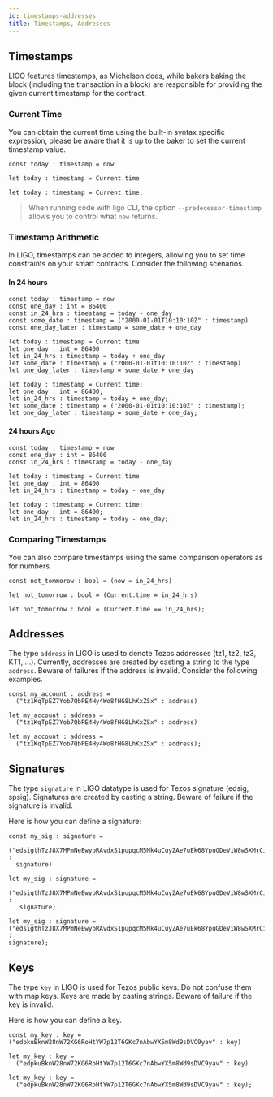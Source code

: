 ```yaml
---
id: timestamps-addresses
title: Timestamps, Addresses
---
```


## Timestamps

LIGO features timestamps, as Michelson does, while bakers baking the
block (including the transaction in a block) are responsible for
providing the given current timestamp for the contract.

### Current Time

You can obtain the current time using the built-in syntax specific
expression, please be aware that it is up to the baker to set the
current timestamp value.

<!--DOCUSAURUS_CODE_TABS-->
<!--Pascaligo-->
```pascaligo group=a
const today : timestamp = now
```

<!--CameLIGO-->
```cameligo group=a
let today : timestamp = Current.time
```

<!--ReasonLIGO-->
```reasonligo group=a
let today : timestamp = Current.time;
```

<!--END_DOCUSAURUS_CODE_TABS-->

> When running code with ligo CLI, the option
> `--predecessor-timestamp` allows you to control what `now` returns.

### Timestamp Arithmetic

In LIGO, timestamps can be added to integers, allowing you to set time
constraints on your smart contracts. Consider the following scenarios.

#### In 24 hours

<!--DOCUSAURUS_CODE_TABS-->
<!--Pascaligo-->
```pascaligo group=b
const today : timestamp = now
const one_day : int = 86400
const in_24_hrs : timestamp = today + one_day
const some_date : timestamp = ("2000-01-01T10:10:10Z" : timestamp)
const one_day_later : timestamp = some_date + one_day
```

<!--CameLIGO-->
```cameligo group=b
let today : timestamp = Current.time
let one_day : int = 86400
let in_24_hrs : timestamp = today + one_day
let some_date : timestamp = ("2000-01-01t10:10:10Z" : timestamp)
let one_day_later : timestamp = some_date + one_day
```

<!--ReasonLIGO-->
```reasonligo group=b
let today : timestamp = Current.time;
let one_day : int = 86400;
let in_24_hrs : timestamp = today + one_day;
let some_date : timestamp = ("2000-01-01t10:10:10Z" : timestamp);
let one_day_later : timestamp = some_date + one_day;
```

<!--END_DOCUSAURUS_CODE_TABS-->

#### 24 hours Ago

<!--DOCUSAURUS_CODE_TABS-->
<!--Pascaligo-->
```pascaligo group=c
const today : timestamp = now
const one_day : int = 86400
const in_24_hrs : timestamp = today - one_day
```

<!--CameLIGO-->
```cameligo group=c
let today : timestamp = Current.time
let one_day : int = 86400
let in_24_hrs : timestamp = today - one_day
```

<!--ReasonLIGO-->
```reasonligo group=c
let today : timestamp = Current.time;
let one_day : int = 86400;
let in_24_hrs : timestamp = today - one_day;
```

<!--END_DOCUSAURUS_CODE_TABS-->

### Comparing Timestamps

You can also compare timestamps using the same comparison operators as
for numbers.

<!--DOCUSAURUS_CODE_TABS-->
<!--Pascaligo-->
```pascaligo group=c
const not_tommorow : bool = (now = in_24_hrs)
```

<!--CameLIGO-->
```cameligo group=c
let not_tomorrow : bool = (Current.time = in_24_hrs)
```

<!--ReasonLIGO-->
```reasonligo group=c
let not_tomorrow : bool = (Current.time == in_24_hrs);
```

<!--END_DOCUSAURUS_CODE_TABS-->

## Addresses

The type `address` in LIGO is used to denote Tezos addresses (tz1,
tz2, tz3, KT1, ...). Currently, addresses are created by casting a
string to the type `address`. Beware of failures if the address is
invalid. Consider the following examples.

<!--DOCUSAURUS_CODE_TABS-->
<!--Pascaligo-->
```pascaligo group=d
const my_account : address =
  ("tz1KqTpEZ7Yob7QbPE4Hy4Wo8fHG8LhKxZSx" : address)
```

<!--CameLIGO-->
```cameligo group=d
let my_account : address =
  ("tz1KqTpEZ7Yob7QbPE4Hy4Wo8fHG8LhKxZSx" : address)
```

<!--ReasonLIGO-->
```reasonligo group=d
let my_account : address =
  ("tz1KqTpEZ7Yob7QbPE4Hy4Wo8fHG8LhKxZSx" : address);
```

<!--END_DOCUSAURUS_CODE_TABS-->

## Signatures

The type `signature` in LIGO datatype is used for Tezos signature
(edsig, spsig). Signatures are created by casting a string. Beware of
failure if the signature is invalid.

Here is how you can define a signature:

<!--DOCUSAURUS_CODE_TABS-->
<!--Pascaligo-->
```pascaligo group=e
const my_sig : signature =
  ("edsigthTzJ8X7MPmNeEwybRAvdxS1pupqcM5Mk4uCuyZAe7uEk68YpuGDeViW8wSXMrCi5CwoNgqs8V2w8ayB5dMJzrYCHhD8C7" :
  signature)
```
<!--CameLIGO-->
```cameligo group=e
let my_sig : signature =
   ("edsigthTzJ8X7MPmNeEwybRAvdxS1pupqcM5Mk4uCuyZAe7uEk68YpuGDeViW8wSXMrCi5CwoNgqs8V2w8ayB5dMJzrYCHhD8C7" :
   signature)
```
<!--ReasonLIGO-->
```reasonligo group=e
let my_sig : signature =
("edsigthTzJ8X7MPmNeEwybRAvdxS1pupqcM5Mk4uCuyZAe7uEk68YpuGDeViW8wSXMrCi5CwoNgqs8V2w8ayB5dMJzrYCHhD8C7" :
signature);
```
<!--END_DOCUSAURUS_CODE_TABS-->

## Keys

The type `key` in LIGO is used for Tezos public keys. Do not confuse
them with map keys. Keys are made by casting strings. Beware of
failure if the key is invalid.

Here is how you can define a key.

<!--DOCUSAURUS_CODE_TABS-->
<!--Pascaligo-->
```pascaligo group=f
const my_key : key =
("edpkuBknW28nW72KG6RoHtYW7p12T6GKc7nAbwYX5m8Wd9sDVC9yav" : key)
```
<!--CameLIGO-->
```cameligo group=f
let my_key : key =
  ("edpkuBknW28nW72KG6RoHtYW7p12T6GKc7nAbwYX5m8Wd9sDVC9yav" : key)
```
<!--ReasonLIGO-->
```reasonligo group=f
let my_key : key =
  ("edpkuBknW28nW72KG6RoHtYW7p12T6GKc7nAbwYX5m8Wd9sDVC9yav" : key);
```
<!--END_DOCUSAURUS_CODE_TABS-->
